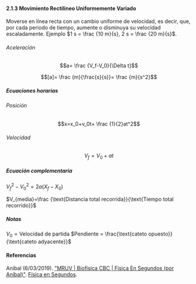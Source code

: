 #### 2.1.3 Movimiento Rectilineo Uniformemente Variado

Moverse en línea recta con un cambio uniforme de velocidad, es decir, que, por cada periodo de tiempo, aumente o disminuya su velocidad escaladamente. Ejemplo $1  s = \frac {10  m}{s}, 2  s = \frac {20  m}{s}$.

###### Aceleración
$$a= \frac {V_f-V_0}{\Delta t}$$

$$[a]= \frac {m}{\frac{s}{s}}= \frac {m}{s^2}$$

##### Ecuaciones horarias

###### Posición

$$x=x_0+v_0t+ \frac {1}{2}at^2$$

###### Velocidad

$$V_f=V_0+at$$

##### Ecuación complementaria

${V_f}^2-{V_0}^2=2a(X_f-X_0)$

$V_{media}=\frac {\text{Distancia  total  recorrida}}{\text{Tiempo  total  recorrido}}$

##### Notas

$V_{0} = \text{Velocidad  de  partida}$
$Pendiente = \frac{\text{cateto  opuesto}}{\text{cateto  adyacente}}$

#### Referencias

Anibal (6/03/2019). ["MRUV | Biofísica CBC | Física En Segundos (por Aníbal)"](https://www.youtube.com/watch?v=eMgNyiOtLH8). [Física en Segundos](https://www.youtube.com/channel/UCfC8fA12mBQB5_0h_CJAdcg).